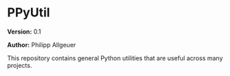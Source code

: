 # PPyUtil

**Version:** 0.1

**Author:** Philipp Allgeuer

This repository contains general Python utilities that are useful across many projects.

